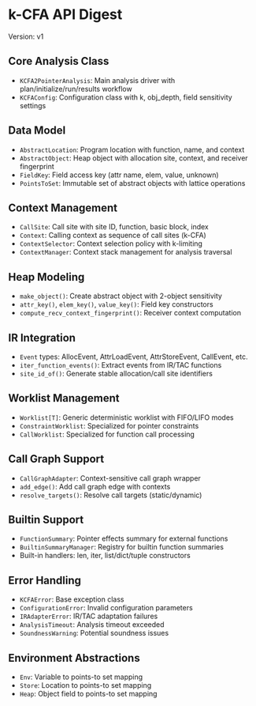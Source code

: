 # k-CFA API Digest

Version: v1

## Core Analysis Class

- `KCFA2PointerAnalysis`: Main analysis driver with plan/initialize/run/results workflow
- `KCFAConfig`: Configuration class with k, obj_depth, field sensitivity settings

## Data Model

- `AbstractLocation`: Program location with function, name, and context
- `AbstractObject`: Heap object with allocation site, context, and receiver fingerprint  
- `FieldKey`: Field access key (attr name, elem, value, unknown)
- `PointsToSet`: Immutable set of abstract objects with lattice operations

## Context Management

- `CallSite`: Call site with site ID, function, basic block, index
- `Context`: Calling context as sequence of call sites (k-CFA)
- `ContextSelector`: Context selection policy with k-limiting
- `ContextManager`: Context stack management for analysis traversal

## Heap Modeling

- `make_object()`: Create abstract object with 2-object sensitivity
- `attr_key()`, `elem_key()`, `value_key()`: Field key constructors
- `compute_recv_context_fingerprint()`: Receiver context computation

## IR Integration

- `Event` types: AllocEvent, AttrLoadEvent, AttrStoreEvent, CallEvent, etc.
- `iter_function_events()`: Extract events from IR/TAC functions
- `site_id_of()`: Generate stable allocation/call site identifiers

## Worklist Management

- `Worklist[T]`: Generic deterministic worklist with FIFO/LIFO modes
- `ConstraintWorklist`: Specialized for pointer constraints
- `CallWorklist`: Specialized for function call processing

## Call Graph Support

- `CallGraphAdapter`: Context-sensitive call graph wrapper
- `add_edge()`: Add call graph edge with contexts
- `resolve_targets()`: Resolve call targets (static/dynamic)

## Builtin Support

- `FunctionSummary`: Pointer effects summary for external functions
- `BuiltinSummaryManager`: Registry for builtin function summaries
- Built-in handlers: len, iter, list/dict/tuple constructors

## Error Handling

- `KCFAError`: Base exception class
- `ConfigurationError`: Invalid configuration parameters
- `IRAdapterError`: IR/TAC adaptation failures
- `AnalysisTimeout`: Analysis timeout exceeded
- `SoundnessWarning`: Potential soundness issues

## Environment Abstractions

- `Env`: Variable to points-to set mapping
- `Store`: Location to points-to set mapping  
- `Heap`: Object field to points-to set mapping


